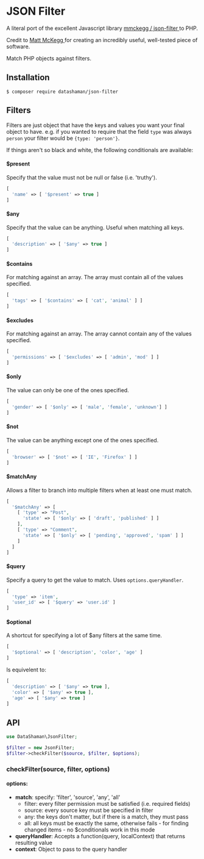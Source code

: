 JSON Filter
===

A literal port of the excellent Javascript library [ mmckegg / json-filter ](https://github.com/mmckegg/json-filter) to PHP.

Credit to [ Matt McKegg ](https://github.com/mmckegg) for creating an incredibly useful, well-tested piece of software.

Match PHP objects against filters.

## Installation

```shell
$ composer require datashaman/json-filter
```

## Filters

Filters are just object that have the keys and values you want your final object to have. e.g. if you wanted to require that the field `type` was always `person` your filter would be `{type: 'person'}`. 

If things aren't so black and white, the following conditionals are available:

#### $present

Specify that the value must not be null or false (i.e. 'truthy'). 

```php
[
  'name' => [ '$present' => true ]
]
```

#### $any

Specify that the value can be anything. Useful when matching all keys.

```php
[
  'description' => [ '$any' => true ]
]
```

#### $contains

For matching against an array. The array must contain all of the values specified.

```php
[
  'tags' => [ '$contains' => [ 'cat', 'animal' ] ]
]
```

#### $excludes

For matching against an array. The array cannot contain any of the values specified.

```php
[
  'permissions' => [ '$excludes' => [ 'admin', 'mod' ] ]
]
```

#### $only

The value can only be one of the ones specified.

```php
[
  'gender' => [ '$only' => [ 'male', 'female', 'unknown'] ]
]
```

#### $not

The value can be anything except one of the ones specified.

```php
[
  'browser' => [ '$not' => [ 'IE', 'Firefox' ] ]
]
```

#### $matchAny

Allows a filter to branch into multiple filters when at least one must match.

```php
[
  '$matchAny' => [
    [ 'type' => "Post",
      'state' => [ '$only' => [ 'draft', 'published' ] ]
    ],
    [ 'type' => "Comment",
      'state' => [ '$only' => [ 'pending', 'approved', 'spam' ] ]
    ]
  ]
]
```

#### $query

Specify a query to get the value to match. Uses `options.queryHandler`.

```php
[
  'type' => 'item',
  'user_id' => [ '$query' => 'user.id' ]
]
```

#### $optional

A shortcut for specifying a lot of $any filters at the same time.

```php
[
  '$optional' => [ 'description', 'color', 'age' ]
]
```

Is equivelent to:

```php
[
  'description' => [ '$any' => true ],
  'color' => [ '$any' => true ],
  'age' => [ '$any' => true ]
]
```

## API

```php
use DataShaman\JsonFilter;

$filter = new JsonFilter;
$filter->checkFilter($source, $filter, $options);
```

### checkFilter(source, filter, options)

#### options:

- **match**: specify: 'filter', 'source', 'any', 'all'
  - filter: every filter permission must be satisfied (i.e. required fields)
  - source: every source key must be specified in filter
  - any: the keys don't matter, but if there is a match, they must pass
  - all: all keys must be exactly the same, otherwise fails - for finding changed items - no $conditionals work in this mode
- **queryHandler**: Accepts a function(query, localContext) that returns resulting value
- **context**: Object to pass to the query handler
